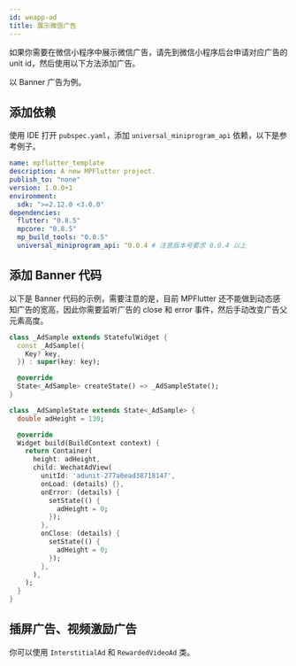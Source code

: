 ```yaml
---
id: weapp-ad
title: 展示微信广告
---
```


如果你需要在微信小程序中展示微信广告，请先到微信小程序后台申请对应广告的 unit id，然后使用以下方法添加广告。

以 Banner 广告为例。

## 添加依赖

使用 IDE 打开 `pubspec.yaml`，添加 `universal_miniprogram_api` 依赖，以下是参考例子。

```yaml
name: mpflutter_template
description: A new MPFlutter project.
publish_to: "none"
version: 1.0.0+1
environment:
  sdk: ">=2.12.0 <3.0.0"
dependencies:
  flutter: "0.8.5"
  mpcore: "0.8.5"
  mp_build_tools: "0.8.5"
  universal_miniprogram_api: ^0.0.4 # 注意版本号要求 0.0.4 以上
```

## 添加 Banner 代码

以下是 Banner 代码的示例，需要注意的是，目前 MPFlutter 还不能做到动态感知广告的宽高，因此你需要监听广告的 close 和 error 事件，然后手动改变广告父元素高度。

```dart
class _AdSample extends StatefulWidget {
  const _AdSample({
    Key? key,
  }) : super(key: key);

  @override
  State<_AdSample> createState() => _AdSampleState();
}

class _AdSampleState extends State<_AdSample> {
  double adHeight = 130;

  @override
  Widget build(BuildContext context) {
    return Container(
      height: adHeight,
      child: WechatAdView(
        unitId: 'adunit-277a0ead38718147',
        onLoad: (details) {},
        onError: (details) {
          setState(() {
            adHeight = 0;
          });
        },
        onClose: (details) {
          setState(() {
            adHeight = 0;
          });
        },
      ),
    );
  }
}
```

## 插屏广告、视频激励广告

你可以使用 `InterstitialAd` 和 `RewardedVideoAd` 类。